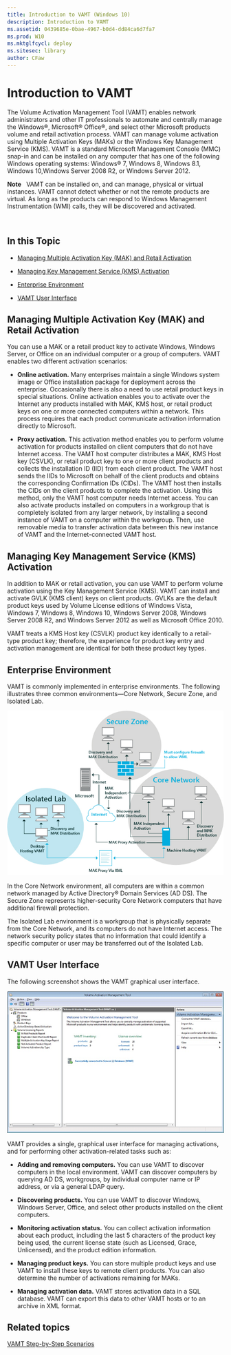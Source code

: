 ```yaml
---
title: Introduction to VAMT (Windows 10)
description: Introduction to VAMT
ms.assetid: 0439685e-0bae-4967-b0d4-dd84ca6d7fa7
ms.prod: W10
ms.mktglfcycl: deploy
ms.sitesec: library
author: CFaw
---
```


# Introduction to VAMT


The Volume Activation Management Tool (VAMT) enables network administrators and other IT professionals to automate and centrally manage the Windows®, Microsoft® Office®, and select other Microsoft products volume and retail activation process. VAMT can manage volume activation using Multiple Activation Keys (MAKs) or the Windows Key Management Service (KMS). VAMT is a standard Microsoft Management Console (MMC) snap-in and can be installed on any computer that has one of the following Windows operating systems: Windows® 7, Windows 8, Windows 8.1, Windows 10,Windows Server 2008 R2, or Windows Server 2012.

**Note**  
VAMT can be installed on, and can manage, physical or virtual instances. VAMT cannot detect whether or not the remote products are virtual. As long as the products can respond to Windows Management Instrumentation (WMI) calls, they will be discovered and activated.

 

## In this Topic


-   [Managing Multiple Activation Key (MAK) and Retail Activation](#bkmk-managingmak)

-   [Managing Key Management Service (KMS) Activation](#bkmk-managingkms)

-   [Enterprise Environment](#bkmk-enterpriseenvironment)

-   [VAMT User Interface](#bkmk-userinterface)

## <a href="" id="bkmk-managingmak"></a>Managing Multiple Activation Key (MAK) and Retail Activation


You can use a MAK or a retail product key to activate Windows, Windows Server, or Office on an individual computer or a group of computers. VAMT enables two different activation scenarios:

-   **Online activation.** Many enterprises maintain a single Windows system image or Office installation package for deployment across the enterprise. Occasionally there is also a need to use retail product keys in special situations. Online activation enables you to activate over the Internet any products installed with MAK, KMS host, or retail product keys on one or more connected computers within a network. This process requires that each product communicate activation information directly to Microsoft.

-   **Proxy activation.** This activation method enables you to perform volume activation for products installed on client computers that do not have Internet access. The VAMT host computer distributes a MAK, KMS Host key (CSVLK), or retail product key to one or more client products and collects the installation ID (IID) from each client product. The VAMT host sends the IIDs to Microsoft on behalf of the client products and obtains the corresponding Confirmation IDs (CIDs). The VAMT host then installs the CIDs on the client products to complete the activation. Using this method, only the VAMT host computer needs Internet access. You can also activate products installed on computers in a workgroup that is completely isolated from any larger network, by installing a second instance of VAMT on a computer within the workgroup. Then, use removable media to transfer activation data between this new instance of VAMT and the Internet-connected VAMT host.

## <a href="" id="bkmk-managingkms"></a>Managing Key Management Service (KMS) Activation


In addition to MAK or retail activation, you can use VAMT to perform volume activation using the Key Management Service (KMS). VAMT can install and activate GVLK (KMS client) keys on client products. GVLKs are the default product keys used by Volume License editions of Windows Vista, Windows 7, Windows 8, Windows 10, Windows Server 2008, Windows Server 2008 R2, and Windows Server 2012 as well as Microsoft Office 2010.

VAMT treats a KMS Host key (CSVLK) product key identically to a retail-type product key; therefore, the experience for product key entry and activation management are identical for both these product key types.

## <a href="" id="bkmk-enterpriseenvironment"></a>Enterprise Environment


VAMT is commonly implemented in enterprise environments. The following illustrates three common environments—Core Network, Secure Zone, and Isolated Lab.

![vamt in the enterprise](images/dep-win8-l-vamt-image001-enterprise.jpg)

In the Core Network environment, all computers are within a common network managed by Active Directory® Domain Services (AD DS). The Secure Zone represents higher-security Core Network computers that have additional firewall protection.

The Isolated Lab environment is a workgroup that is physically separate from the Core Network, and its computers do not have Internet access. The network security policy states that no information that could identify a specific computer or user may be transferred out of the Isolated Lab.

## <a href="" id="bkmk-userinterface"></a>VAMT User Interface


The following screenshot shows the VAMT graphical user interface.

![screenshot of the vamt user interface](images/vamtuserinterfaceupdated.jpg)

VAMT provides a single, graphical user interface for managing activations, and for performing other activation-related tasks such as:

-   **Adding and removing computers.** You can use VAMT to discover computers in the local environment. VAMT can discover computers by querying AD DS, workgroups, by individual computer name or IP address, or via a general LDAP query.

-   **Discovering products.** You can use VAMT to discover Windows, Windows Server, Office, and select other products installed on the client computers.

-   **Monitoring activation status.** You can collect activation information about each product, including the last 5 characters of the product key being used, the current license state (such as Licensed, Grace, Unlicensed), and the product edition information.

-   **Managing product keys.** You can store multiple product keys and use VAMT to install these keys to remote client products. You can also determine the number of activations remaining for MAKs.

-   **Managing activation data.** VAMT stores activation data in a SQL database. VAMT can export this data to other VAMT hosts or to an archive in XML format.

## Related topics


[VAMT Step-by-Step Scenarios](vamt-step-by-step.md)

 

 





